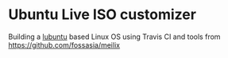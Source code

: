# Ubuntu Live ISO customizer

Building a [lubuntu](http://lubuntu.net) based Linux OS using Travis CI and tools from https://github.com/fossasia/meilix
